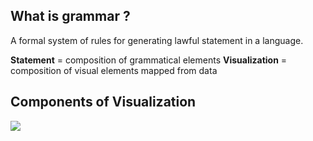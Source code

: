 ---
---

## What is grammar ?
A formal system of rules for generating lawful statement in a language.

**Statement** = composition of grammatical elements
**Visualization** = composition of visual elements mapped from data

## Components of Visualization

<img src="/assets/images/Data Visualization/visualization_layers.png">

